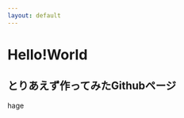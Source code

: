 ```yaml
---
layout: default
---
```


# Hello!World

とりあえず作ってみたGithubページ
----------------------------------------

hage
